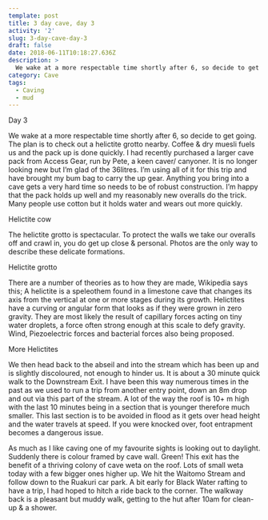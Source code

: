 ```yaml
---
template: post
title: 3 day cave, day 3
activity: '2'
slug: 3-day-cave-day-3
draft: false
date: 2018-06-11T10:18:27.636Z
description: >
  We wake at a more respectable time shortly after 6, so decide to get going.  The plan is to check out a helictite grotto nearby.  Coffee & dry muesli fuels us and the pack up is done quickly.  I had recently purchased a larger cave pack from Access Gear, run by Pete, a keen caver/ canyoner.  It is no longer looking new but I’m glad of the 36litres. 
category: Cave
tags:
  - Caving
  - mud
---
```


Day 3

We wake at a more respectable time shortly after 6, so decide to get going.  The plan is to check out a helictite grotto nearby.  Coffee & dry muesli fuels us and the pack up is done quickly.  I had recently purchased a larger cave pack from Access Gear, run by Pete, a keen caver/ canyoner.  It is no longer looking new but I’m glad of the 36litres.  I’m using all of it for this trip and have brought my bum bag to carry the up gear.  Anything you bring into a cave gets a very hard time so needs to be of robust construction.  I’m happy that the pack holds up well and my reasonably new overalls do the trick.  Many people use cotton but it holds water and wears out more quickly.

Helictite cow

The helictite grotto is spectacular.  To protect the walls we take our overalls off and crawl in, you do get up close & personal.  Photos are the only way to describe these delicate formations.

Helictite grotto

There are a number of theories as to how they are made, Wikipedia says this;
A helictite is a speleothem found in a limestone cave that changes its axis from the vertical at one or more stages during its growth. Helictites have a curving or angular form that looks as if they were grown in zero gravity. They are most likely the result of capillary forces acting on tiny water droplets, a force often strong enough at this scale to defy gravity.
Wind, Piezoelectric forces and bacterial forces also being proposed.

More Helictites

We then head back to the abseil and into the stream which has been up and is slightly discoloured, not enough to hinder us.  It is about a 30 minute quick walk to the Downstream Exit.  I have been this way numerous times in the past as we used to run a trip from another entry point, down an 8m drop and out via this part of the stream.  A lot of the way the roof is 10+ m high with the last 10 minutes being in a section that is younger therefore much smaller.  This last section is to be avoided in flood as it gets over head height and the water travels at speed.  If you were knocked over, foot entrapment becomes a dangerous issue.  

As much as I like caving one of my favourite sights is looking out to daylight.  Suddenly there is colour framed by cave wall.  Green!  This exit has the benefit of a thriving colony of cave weta on the roof.  Lots of small weta today with a few bigger ones higher up. 
We hit the Waitomo Stream and follow down to the Ruakuri car park.  A bit early for Black Water rafting to have a trip, I had hoped to hitch a ride back to the corner.  The walkway back is a pleasant but muddy walk, getting to the hut after 10am for clean-up & a shower.

